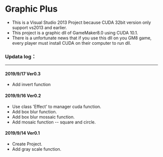 # Graphic Plus

+ This is a Visual Studio 2013 Project because CUDA 32bit version only support vs2013 and earlier.  
+ This project is a graphic dll of GameMaker8.0 using CUDA 10.1.  
+ There is a unfortunate news that if you use this dll on you GM8 game, every player must install CUDA on their computer to run dll.  

### Updata log：

____
#### 2019/9/17 Ver0.3
* Add invert function

#### 2019/9/16 Ver0.2
* Use class 'Effect' to manager cuda function.
* Add box blur function.
* Add box blur mossaic function.
* Add mosaic function -- square and circle.

#### 2019/9/14 Ver0.1
* Create Project.  
* Add gray scale function.
